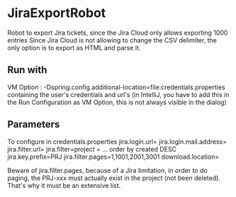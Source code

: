 # JiraExportRobot
Robot to export Jira tickets, since the Jira Cloud only allows exporting 1000 entries
Since Jira Cloud is not allowing to change the CSV delimiter, the only option is to export as HTML and parse it.

## Run with
VM Option :
    -Dspring.config.additional-location=file:credentials.properties
containing the user's credentials and url's
(in IntelliJ, you have to add this in the Run Configuration as VM Option, this is not always visible in the dialog)

## Parameters
To configure in credentials.properties
jira.login.url=
jira.login.mail.address=
jira.filter.url=
jira.filter=project = ... order by created DESC
jira.key.prefix=PRJ
jira.filter.pages=1,1001,2001,3001
download.location=

Beware of jira.filter.pages, because of a Jira limitation, in order to do paging, the PRJ-xxx must actually exist in the project (not been deleted).
That's why it must be an extensive list.